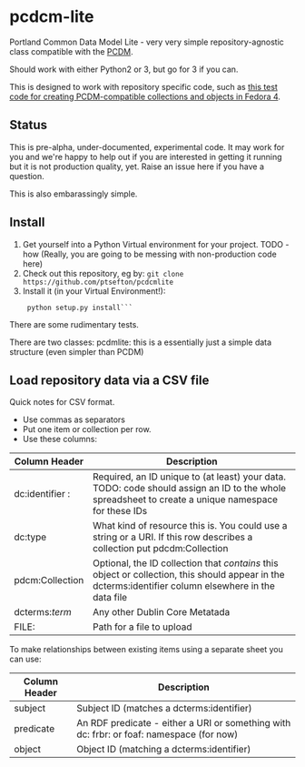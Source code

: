 # pcdcm-lite

Portland Common Data Model Lite - very very simple repository-agnostic class compatible with the [PCDM](https://github.com/duraspace/pcdm/wiki).

Should work with either Python2 or 3, but go for 3 if you can.

This is designed to work with repository specific code, such as [this test code for creating PCDM-compatible collections and objects in Fedora 4](https://github.com/ptsefton/spreadsheet-to-fedora-commons-4).

## Status

This is pre-alpha, under-documented, experimental code. It may work
for you and we're happy to help out if you are interested in getting
it running but it is not  production quality, yet. Raise an issue here if you have a question.

This is also embarassingly simple.


##  Install
1.  Get yourself into a Python Virtual environment for your project. TODO - how (Really, you are going to be messing with non-production code here)
2.  Check out this repository, eg by:
  ```git clone https://github.com/ptsefton/pcdcmlite```
3. Install it (in your Virtual Environment!):
   ```cd pcdmlite
    python setup.py install```

There are some rudimentary tests.

There are two classes:
pcdmlite: this is a essentially just a simple data structure (even simpler than PCDM)

## Load repository data via a CSV file


Quick notes for CSV format. 

* Use commas as separators 
*  Put one item or collection per row. 
*  Use these columns:


Column Header        |      Description 
----------------|-----------------------------------------------------------
dc:identifier :  | Required, an ID unique to (at least) your data. TODO: code should assign an ID to the whole spreadsheet to create a unique namespace for these IDs
dc:type           | What kind of resource this is. You could use a string or a URI.  If this row describes a collection put pdcdm:Collection
pdcm:Collection      |Optional, the ID collection that *contains* this object or collection, this should appear in the dcterms:identifier column elsewhere in the data file
dcterms:*term*       |  Any other Dublin Core Metatada
FILE:                       | Path for a file to upload

To make relationships between existing items using a separate sheet
you can use:

Column Header        | Description
----------------|-----------------------------------------------------------
subject                     | Subject ID (matches a dcterms:identifier)
predicate                  | An RDF predicate - either a URI or something with dc: frbr: or foaf: namespace (for now)
object                       | Object ID (matching a dcterms:identifier)


